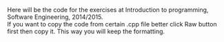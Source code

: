 Here will be the code for the exercises at Introduction to programming, Software Engineering, 2014/2015. <br />
If you want to copy the code from certain .cpp file better click Raw button first then copy it.
This way you will keep the formatting.
